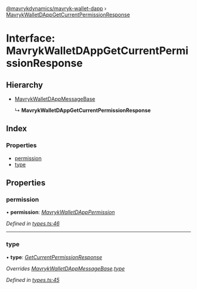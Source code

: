 [@mavrykdynamics/mavryk-wallet-dapp](../README.md) › [MavrykWalletDAppGetCurrentPermissionResponse](mavrykwalletdappgetcurrentpermissionresponse.md)

# Interface: MavrykWalletDAppGetCurrentPermissionResponse

## Hierarchy

* [MavrykWalletDAppMessageBase](mavrykwalletdappmessagebase.md)

  ↳ **MavrykWalletDAppGetCurrentPermissionResponse**

## Index

### Properties

* [permission](mavrykwalletdappgetcurrentpermissionresponse.md#permission)
* [type](mavrykwalletdappgetcurrentpermissionresponse.md#type)

## Properties

###  permission

• **permission**: *[MavrykWalletDAppPermission](../README.md#mavrykwalletdapppermission)*

*Defined in [types.ts:46](https://github.com/mavryk-network/mavryk-wallet-dapp/blob/7884173/src/types.ts#L46)*

___

###  type

• **type**: *[GetCurrentPermissionResponse](../enums/mavrykwalletdappmessagetype.md#getcurrentpermissionresponse)*

*Overrides [MavrykWalletDAppMessageBase](mavrykwalletdappmessagebase.md).[type](mavrykwalletdappmessagebase.md#type)*

*Defined in [types.ts:45](https://github.com/mavryk-network/mavryk-wallet-dapp/blob/7884173/src/types.ts#L45)*
